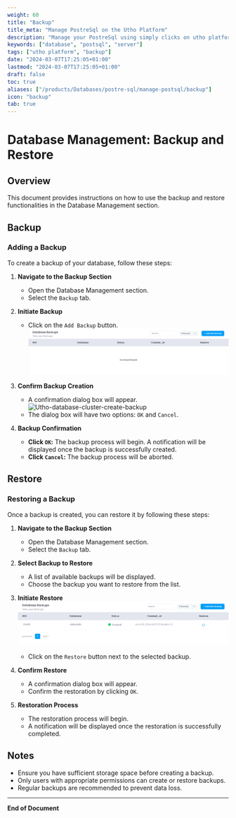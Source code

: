 ```yaml
---
weight: 60
title: "Backup"
title_meta: "Manage PostreSql on the Utho Platform"
description: "Manage your PostreSql using simply clicks on utho platform"
keywords: ["database", "postsql", "server"]
tags: ["utho platform", "backup"]
date: "2024-03-07T17:25:05+01:00"
lastmod: "2024-03-07T17:25:05+01:00"
draft: false
toc: true
aliases: ["/products/Databases/postre-sql/manage-postsql/backup"]
icon: "backup"
tab: true
---
```


# Database Management: Backup and Restore

## Overview

This document provides instructions on how to use the backup and restore functionalities in the Database Management section.

## Backup

### Adding a Backup

To create a backup of your database, follow these steps:

1. **Navigate to the Backup Section**

   - Open the Database Management section.
   - Select the `Backup` tab.

2. **Initiate Backup**

   - Click on the `Add Backup` button.
     ![Utho-database-cluster-backup-button](image/Utho-database-cluster-backup-button.png)

3. **Confirm Backup Creation**

   - A confirmation dialog box will appear.
     ![Utho-database-cluster-create-backup](image/Utho-database-cluster-create-backup.png)
   - The dialog box will have two options: `OK` and `Cancel`.

4. **Backup Confirmation**
   - **Click `OK`:** The backup process will begin. A notification will be displayed once the backup is successfully created.
   - **Click `Cancel`:** The backup process will be aborted.

## Restore

### Restoring a Backup

Once a backup is created, you can restore it by following these steps:

1. **Navigate to the Backup Section**

   - Open the Database Management section.
   - Select the `Backup` tab.

2. **Select Backup to Restore**

   - A list of available backups will be displayed.
   - Choose the backup you want to restore from the list.

3. **Initiate Restore**
   ![Utho-database-cluster-backup-list](image/Utho-database-cluster-backup-list.png)

   - Click on the `Restore` button next to the selected backup.

4. **Confirm Restore**

   - A confirmation dialog box will appear.
   - Confirm the restoration by clicking `OK`.

5. **Restoration Process**
   - The restoration process will begin.
   - A notification will be displayed once the restoration is successfully completed.

## Notes

- Ensure you have sufficient storage space before creating a backup.
- Only users with appropriate permissions can create or restore backups.
- Regular backups are recommended to prevent data loss.

<!-- ## Troubleshooting

- If you encounter any issues during the backup or restore process, check the system logs for more details.
- For further assistance, contact the IT support team. -->

---

**End of Document**
